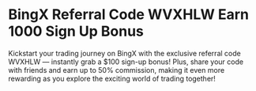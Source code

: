 # BingX Referral Code WVXHLW Earn 1000 Sign Up Bonus
Kickstart your trading journey on BingX with the exclusive referral code WVXHLW — instantly grab a $100 sign-up bonus! Plus, share your code with friends and earn up to 50% commission, making it even more rewarding as you explore the exciting world of trading together!
